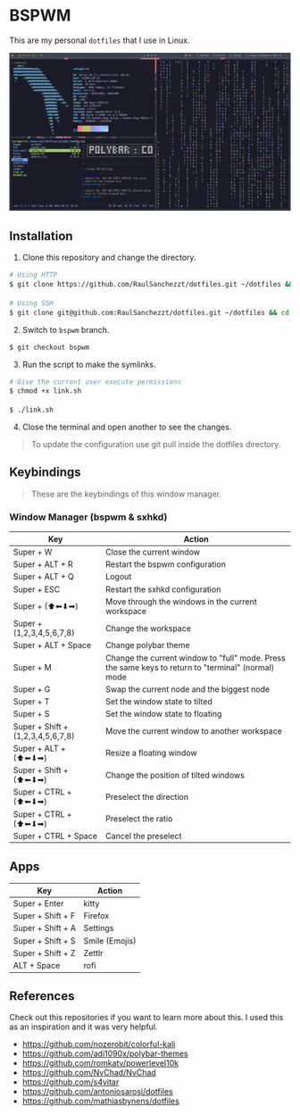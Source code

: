 # BSPWM

This are my personal `dotfiles` that I use in Linux. 

![](assets/bspwm-preview.png)

## Installation
1. Clone this repository and change the directory.

```bash
# Using HTTP
$ git clone https://github.com/RaulSanchezzt/dotfiles.git ~/dotfiles && cd ~/dotfiles

# Using SSH
$ git clone git@github.com:RaulSanchezzt/dotfiles.git ~/dotfiles && cd ~/dotfiles
```

2. Switch to `bspwm` branch. 

```bash
$ git checkout bspwm
```

3. Run the script to make the symlinks.

```bash
# Give the current user execute permissions
$ chmod +x link.sh

$ ./link.sh
```

4. Close the terminal and open another to see the changes.

> To update the configuration use git pull inside the dotfiles directory.

## Keybindings
> These are the  keybindings of this window manager.

### Window Manager (bspwm & sxhkd)
| Key                               | Action                                                                                              |
|-----------------------------------|-----------------------------------------------------------------------------------------------------|
| Super + W                         | Close the current window                                                                            |
| Super + ALT + R                   | Restart the bspwm configuration                                                                     |
| Super + ALT + Q                   | Logout                                                                                              |
| Super + ESC                       | Restart the sxhkd configuration                                                                     |
| Super + (⬆⬅⬇➡)                    | Move through the windows in the current workspace                                                   |
| Super + (1,2,3,4,5,6,7,8)         | Change the workspace                                                                                |
| Super + ALT + Space               | Change polybar theme                                                                                |
| Super + M                         | Change the current window to "full" mode. Press the same keys to return to "terminal" (normal) mode |
| Super + G                         | Swap the current node and the biggest node                                                          |
| Super + T                         | Set the window state to tilted                                                                      |
| Super + S                         | Set the window state to floating                                                                    |
| Super + Shift + (1,2,3,4,5,6,7,8) | Move the current window to another workspace                                                        |
| Super + ALT + (⬆⬅⬇➡)              | Resize a floating window                                                                            |
| Super + Shift + (⬆⬅⬇➡)            | Change the position of tilted windows                                                               |
| Super + CTRL + (⬆⬅⬇➡)             | Preselect the direction                                                                             |
| Super + CTRL + (⬆⬅⬇➡)             | Preselect the ratio                                                                                 |
| Super + CTRL + Space              | Cancel the preselect                                                                                                    |

## Apps
| **Key**           | **Action**     |
|-------------------|----------------|
| Super + Enter     | kitty          |
| Super + Shift + F | Firefox        |
| Super + Shift + A | Settings       |
| Super + Shift + S | Smile (Emojis) |
| Super + Shift + Z | Zettlr         |
| ALT + Space       | rofi           |

## References
Check out this repositories if you want to learn more about this. I used this as an inspiration and it was very helpful.

- https://github.com/nozerobit/colorful-kali
- https://github.com/adi1090x/polybar-themes
- https://github.com/romkatv/powerlevel10k
- https://github.com/NvChad/NvChad
- https://github.com/s4vitar
- https://github.com/antoniosarosi/dotfiles
- https://github.com/mathiasbynens/dotfiles